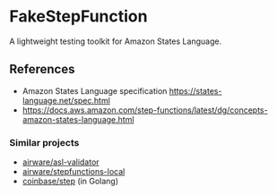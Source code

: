 FakeStepFunction
=========================

A lightweight testing toolkit for Amazon States Language.

## References

- Amazon States Language specification <https://states-language.net/spec.html>
- <https://docs.aws.amazon.com/step-functions/latest/dg/concepts-amazon-states-language.html>

### Similar projects

- [airware/asl\-validator](https://github.com/airware/asl-validator)
- [airware/stepfunctions\-local](https://github.com/airware/stepfunctions-local)
- [coinbase/step](https://github.com/coinbase/step) (in Golang)
